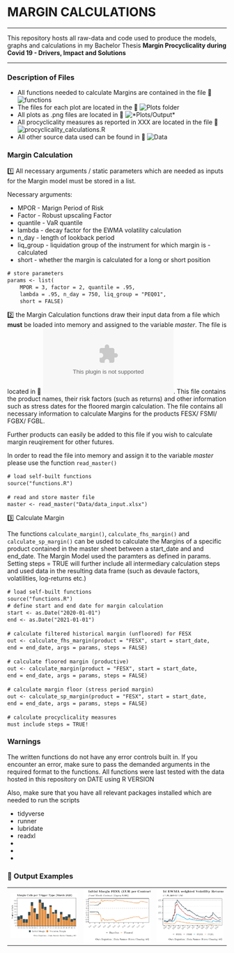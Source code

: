 # MARGIN CALCULATIONS

---

This repository hosts all raw-data and code used to produce the models, graphs and calculations in my Bachelor Thesis **Margin Procyclicality during Covid 19 - Drivers, 
Impact and Solutions**

---

### Description of Files

- All functions needed to calculate Margins are contained in the file :link: ![*functions*](*functions*)
- The files for each plot are located in the :link: ![*Plots*](plots) folder
- All plots as .png files are located in  :link: ![*Plots/Output](plots/output)*
- All procyclicality measures as reported in XXX are located in the file :link: ![*procyclicality_calculations.R*](procyclicality_calculations.R)
- All other source data used can be found in :link: ![*Data*](data)

### Margin Calculation

:one: All necessary arguments / static parameters which are needed as inputs for the Margin model must be stored in a list.

Necessary arguments:

- MPOR - Marign Period of Risk
- Factor - Robust upscaling Factor
- quantile - VaR quantile
- lambda - decay factor for the EWMA volatility calculation
- n_day - length of lookback period
- liq_group - liquidation group of the instrument for which margin is - calculated
- short - whether the margin is calculated for a long or short position

```
# store parameters 
params <- list(
    MPOR = 3, factor = 2, quantile = .95, 
    lambda = .95, n_day = 750, liq_group = "PEQ01",
    short = FALSE)
```

:two: the Margin Calculation functions draw their input data from a file which **must** be loaded into memory and assigned to the variable *master*. The file is located in :link: ![*Data/data_input.xlsx*](Data/data_input.xlsx). This file
contains the product names, their risk factors (such as returns) and other information such as stress dates for the floored margin calculation. The file contains all necessary information to calculate Margins for the products FESX/ FSMI/ FGBX/ FGBL.

Further products can easily be added to this file if you wish to calculate margin reuqirement for other futures.


In order to read the file into memory and assign it to the variable *master* please use the function `read_master()`

```
# load self-built functions 
source("functions.R")

# read and store master file
master <- read_master("Data/data_input.xlsx")
```

:three: Calculate Margin

The functions `calculate_margin()`, `calculate_fhs_margin()` and `calculate_sp_margin()` can be usded to calculate the Margins of a specific product contained in the master sheet between a start_date and and end_date. The Margin Model used the paramters as defined in params. Setting steps = TRUE will further include all intermediary calculation steps and used data in the resulting data frame (such as devaule factors, volatilities, log-returns etc.)
```
# load self-built functions 
source("functions.R")
# define start and end date for margin calculation 
start <- as.Date("2020-01-01")
end <- as.Date("2021-01-01")

# calculate filtered historical margin (unfloored) for FESX
out <- calculate_fhs_margin(product = "FESX", start = start_date, 
end = end_date, args = params, steps = FALSE)

# calculate floored margin (productive)
out <- calculate_margin(product = "FESX", start = start_date, 
end = end_date, args = params, steps = FALSE)

# calculate margin floor (stress period margin)
out <- calculate_sp_margin(product = "FESX", start = start_date, 
end = end_date, args = params, steps = FALSE)

# calculate procyclicality measures 
must include steps = TRUE!
```

### Warnings

The written functions do not have any error controls built in.
If you encounter an error, make sure to pass the demanded arguments in the required format to the functions. 
All functions were last tested with the data hosted in this repository on DATE using R VERSION

Also, make sure that you have all relevant packages installed which are needed to run the scripts 
- tidyverse
- runner
- lubridate
- readxl
-
-
-

### :rocket: Output Examples

|   |   | |
:-------------------------:|:-------------------------:|:-------------------------:
![](Plots/Output/IMC_March.png)  |  ![](Plots/Output/baseline_vs_stress.png) |  ![](Plots/Output/ewma_1d.png) 
